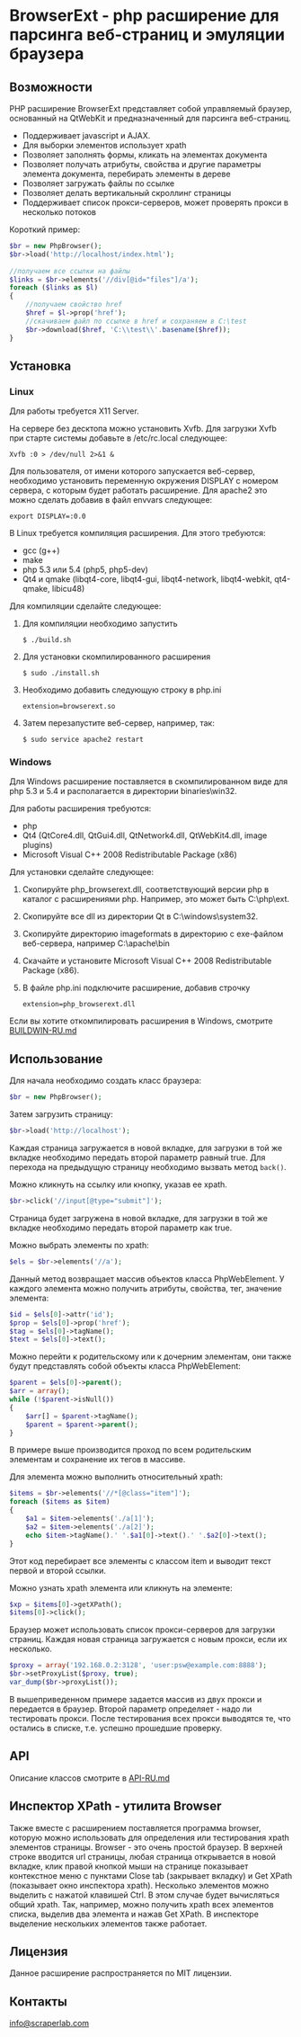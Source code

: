 BrowserExt - php расширение для парсинга веб-страниц и эмуляции браузера
========================================================================

Возможности
-----------

PHP расширение BrowserExt представляет собой управляемый браузер,
основанный на QtWebKit и предназначенный для парсинга веб-страниц.

+ Поддерживает javascript и AJAX.
+ Для выборки элементов использует xpath
+ Позволяет заполнять формы, кликать на элементах документа
+ Позволяет получать атрибуты, свойства и другие параметры элемента документа,
  перебирать элементы в дереве
+ Позволяет загружать файлы по ссылке
+ Позволяет делать вертикальный скроллинг страницы
+ Поддерживает список прокси-серверов, может проверять прокси в несколько
  потоков

Короткий пример:

```php
$br = new PhpBrowser();
$br->load('http://localhost/index.html');
    
//получаем все ссылки на файлы
$links = $br->elements('//div[@id="files"]/a');
foreach ($links as $l)
{
    //получаем свойство href
    $href = $l->prop('href');
    //скачиваем файл по ссылке в href и сохраняем в С:\test
    $br->download($href, 'C:\\test\\'.basename($href));
}
```
 

Установка
---------


### Linux

Для работы требуется X11 Server. 

На сервере без десктопа можно установить Xvfb. Для загрузки Xvfb
при старте системы добавьте в /etc/rc.local следующее:

`Xvfb :0 > /dev/null 2>&1 &`

Для пользователя, от имени которого запускается веб-сервер,
необходимо установить переменную окружения DISPLAY c номером сервера,
с которым будет работать расширение. Для apache2 это можно сделать
добавив в файл envvars следующее:

`export DISPLAY=:0.0`

В Linux требуется компиляция расширения. Для этого требуются:

+ gcc (g++)
+ make
+ php 5.3 или 5.4 (php5, php5-dev)
+ Qt4 и qmake (libqt4-core, libqt4-gui, libqt4-network, libqt4-webkit,
  qt4-qmake, libicu48)

Для компиляции сделайте следующее: 

1.  Для компиляции необходимо запустить

    `$ ./build.sh`

2.  Для установки скомпилированного расширения

    `$ sudo ./install.sh`

3.  Необходимо добавить следующую строку в php.ini

    `extension=browserext.so`

4.  Затем перезапустите веб-сервер, например, так:

    `$ sudo service apache2 restart`



### Windows

Для Windows расширение поставляется в скомпилированном виде для php 5.3 и 5.4
и располагается в директории binaries\win32.

Для работы расширения требуются:

+ php
+ Qt4 (QtCore4.dll, QtGui4.dll, QtNetwork4.dll, QtWebKit4.dll, image plugins)
+ Microsoft Visual C++ 2008 Redistributable Package (x86)

Для установки сделайте следующее:

1.  Скопируйте php_browserext.dll, соответствующий версии php 
    в каталог с расширениями php. Например, это может быть C:\php\ext.

2.  Скопируйте все dll из директории Qt в С:\windows\system32.

3.  Cкопируйте директорию imageformats в директорию с exe-файлом
    веб-сервера, например С:\apache\bin

4.  Скачайте и установите Microsoft Visual C++ 2008 Redistributable
    Package (x86).

5.  В файле php.ini подключите расширение, добавив строчку
    
    `extension=php_browserext.dll`


Если вы хотите откомпилировать расширения в Windows, смотрите
[BUILDWIN-RU.md](docs/BUILDWIN-RU.md)



Использование
-------------

Для начала необходимо создать класс браузера:

```php
$br = new PhpBrowser();
```

Затем загрузить страницу:

```php
$br->load('http://localhost'); 
```

Каждая страница загружается в новой вкладке, для загрузки
в той же вкладке необходимо передать второй параметр равный true.
Для перехода на предыдущую страницу необходимо вызвать метод `back()`.

Можно кликнуть на ссылку или кнопку, указав ее xpath.

```php
$br->click('//input[@type="submit"]');
```

Страница будет загружена в новой вкладке, для загрузки в той
же вкладке необходимо передать второй параметр как true.

Можно выбрать элементы по xpath:

```php
$els = $br->elements('//a');
```

Данный метод возвращает массив объектов класса PhpWebElement.
У каждого элемента можно получить атрибуты, свойства, тег,
значение элемента:

```php
$id = $els[0]->attr('id');
$prop = $els[0]->prop('href');
$tag = $els[0]->tagName();
$text = $els[0]->text();
```

Можно перейти к родительскому или к дочерним элементам, они
также будут представлять собой объекты класса PhpWebElement:

```php
$parent = $els[0]->parent();
$arr = array();
while (!$parent->isNull())
{
    $arr[] = $parent->tagName();
    $parent = $parent->parent();
}
```

В примере выше производится проход по всем родительским элементам
и сохранение их тегов в массиве.

Для элемента можно выполнить относительный xpath:

```php
$items = $br->elements('//*[@class="item"]');
foreach ($items as $item)
{
    $a1 = $item->elements('./a[1]');
    $a2 = $item->elements('./a[2]');
    echo $item->tagName().' '.$a1[0]->text().' '.$a2[0]->text();
}
```

Этот код перебирает все элементы с классом item и выводит
текст первой и второй ссылки.

Можно узнать xpath элемента или кликнуть на элементе:

```php
$xp = $items[0]->getXPath();
$items[0]->click();
```

Браузер может использовать список прокси-серверов для загрузки
страниц. Каждая новая страница загружается с новым прокси, если
их несколько.

```php
$proxy = array('192.168.0.2:3128', 'user:psw@example.com:8888');
$br->setProxyList($proxy, true);
var_dump($br->proxyList());
```

В вышеприведенном примере задается массив из двух прокси и передается
в браузер. Второй параметр определяет - надо ли тестировать прокси.
После тестирования всех прокси выводятся те, что остались в списке, т.е.
успешно прошедшие проверку.



API
---

Описание классов смотрите в [API-RU.md](docs/API-RU.md)



Инспектор XPath - утилита Browser
---------------------------------

Также вместе с расширением поставляется программа browser, которую можно
использовать для определения или тестирования xpath элементов страницы.
Browser - это очень простой браузер. В верхней строке вводится url страницы,
любая страница открывается в новой вкладке, клик правой кнопкой мыши на странице
показывает контекстное меню с пунктами Close tab (закрывает вкладку) и
Get XPath (показывает окно инспектора xpath). Несколько элементов можно
выделить с нажатой клавишей Ctrl. В этом случае будет вычисляться общий xpath.
Так, например, можно получить xpath всех элементов списка, выделив два
элемента и нажав Get XPath. В инспекторе выделение нескольких элементов также
работает.


Лицензия
--------

Данное расширение распространяется по MIT лицензии.


Контакты
--------
[info@scraperlab.com](mailto:info@scraperlab.com)
